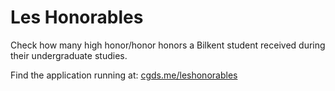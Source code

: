 # Les Honorables
Check how many high honor/honor honors a Bilkent student received during their undergraduate studies.

Find the application running at: [cgds.me/leshonorables](cgds.me/leshonorables)
